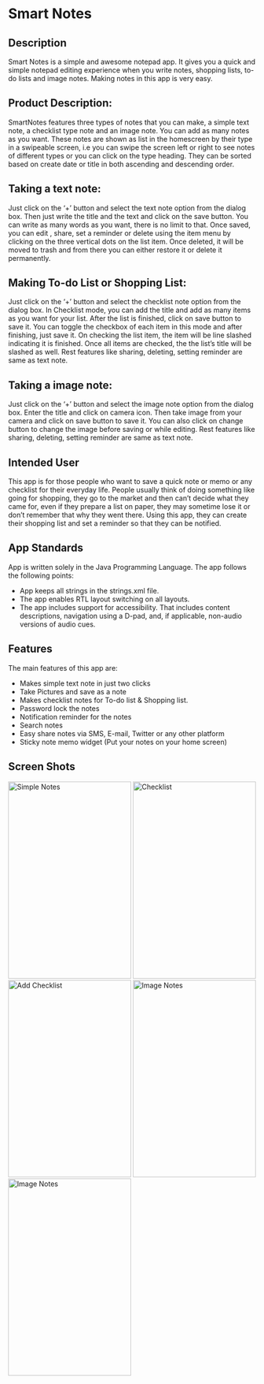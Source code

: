 # Smart Notes

## Description
Smart Notes is a simple and awesome notepad app. It gives you a quick and simple notepad
editing experience when you write notes, shopping lists, to-do lists and image notes. Making
notes in this app is very easy.

## Product Description:
SmartNotes features three types of notes that you can make, a simple text note, a checklist type
note and an image note. You can add as many notes as you want. These notes are shown as
list in the homescreen by their type in a swipeable screen, i.e you can swipe the screen left or
right to see notes of different types or you can click on the type heading. They can be sorted
based on create date or title in both ascending and descending order.

## Taking a text note:
Just click on the ‘+’ button and select the text note option from the dialog box. Then just write
the title and the text and click on the save button. You can write as many words as you want,
there is no limit to that. Once saved, you can edit , share, set a reminder or delete using the
item menu by clicking on the three vertical dots on the list item. Once deleted, it will be moved to
trash and from there you can either restore it or delete it permanently.
  
## Making To-do List or Shopping List:
Just click on the ‘+’ button and select the checklist note option from the dialog box. In Checklist
mode, you can add the title and add as many items as you want for your list. After the list is
finished, click on save button to save it. You can toggle the checkbox of each item in this mode
and after finishing, just save it. On checking the list item, the item will be line slashed indicating
it is finished. Once all items are checked, the the list’s title will be slashed as well. Rest features
like sharing, deleting, setting reminder are same as text note.

## Taking a image note:
Just click on the ‘+’ button and select the image note option from the dialog box. Enter the title
and click on camera icon. Then take image from your camera and click on save button to save
it. You can also click on change button to change the image before saving or while editing. Rest
features like sharing, deleting, setting reminder are same as text note.

## Intended User
This app is for those people who want to save a quick note or memo or any checklist for their
everyday life. People usually think of doing something like going for shopping, they go to the
market and then can’t decide what they came for, even if they prepare a list on paper, they may
sometime lose it or don’t remember that why they went there. Using this app, they can create
their shopping list and set a reminder so that they can be notified.

## App Standards
App is written solely in the Java Programming Language. The app follows the following points:

  * App keeps all strings in the strings.xml file.</li>
  * The app enables RTL layout switching on all layouts.</li>
  * The app includes support for accessibility. That includes content descriptions, navigation using a
    D-pad, and, if applicable, non-audio versions of audio cues.</li>
  
## Features
The main features of this app are:

  * Makes simple text note in just two clicks</li>
  * Take Pictures and save as a note</li>
  * Makes checklist notes for To-do list & Shopping list.</li>
  * Password lock the notes</li>
  * Notification reminder for the notes</li>
  * Search notes</li>
  * Easy share notes via SMS, E-mail, Twitter or any other platform</li>
  * Sticky note memo widget (Put your notes on your home screen)</li>
 
  


## Screen Shots

<img src="https://user-images.githubusercontent.com/18560483/47740325-8a1e0700-dc9d-11e8-9b3b-ae11e344515c.png" alt="Simple Notes"
width="250" height="400"/>
<img src="https://user-images.githubusercontent.com/18560483/47740340-93a76f00-dc9d-11e8-81c8-103df0a99f4a.png" alt="Checklist"
width="250" height="400"/>
<img src="https://user-images.githubusercontent.com/18560483/47740399-bafe3c00-dc9d-11e8-9003-e84f48fad937.png" alt="Add Checklist"
width="250" height="400"/>
<img src="https://user-images.githubusercontent.com/18560483/47740545-04e72200-dc9e-11e8-9f7f-3f2bfc6c224a.png" alt="Image Notes"
width="250" height="400"/>
<img src="https://user-images.githubusercontent.com/18560483/47740417-c9e4ee80-dc9d-11e8-8ece-6099c0615f15.png" alt="Image Notes"
width="250" height="400"/>
